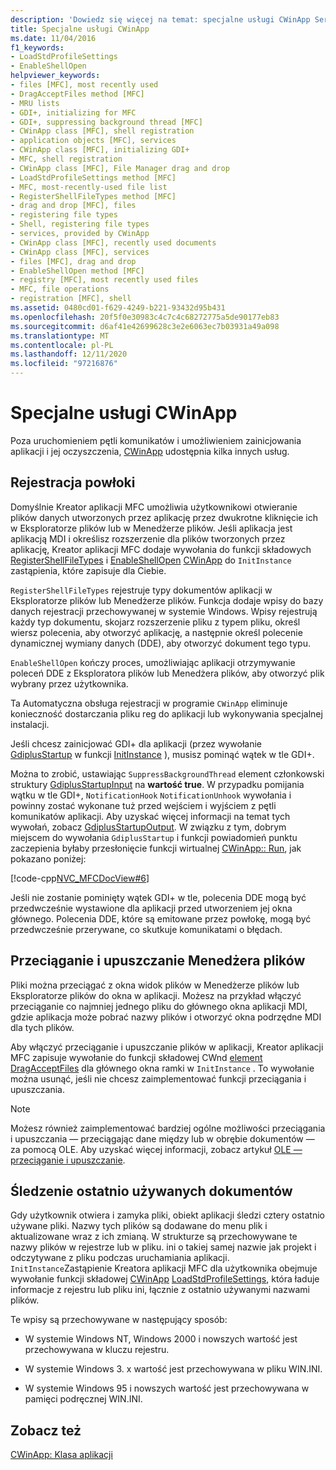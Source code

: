 ```yaml
---
description: 'Dowiedz się więcej na temat: specjalne usługi CWinApp Services'
title: Specjalne usługi CWinApp
ms.date: 11/04/2016
f1_keywords:
- LoadStdProfileSettings
- EnableShellOpen
helpviewer_keywords:
- files [MFC], most recently used
- DragAcceptFiles method [MFC]
- MRU lists
- GDI+, initializing for MFC
- GDI+, suppressing background thread [MFC]
- CWinApp class [MFC], shell registration
- application objects [MFC], services
- CWinApp class [MFC], initializing GDI+
- MFC, shell registration
- CWinApp class [MFC], File Manager drag and drop
- LoadStdProfileSettings method [MFC]
- MFC, most-recently-used file list
- RegisterShellFileTypes method [MFC]
- drag and drop [MFC], files
- registering file types
- Shell, registering file types
- services, provided by CWinApp
- CWinApp class [MFC], recently used documents
- CWinApp class [MFC], services
- files [MFC], drag and drop
- EnableShellOpen method [MFC]
- registry [MFC], most recently used files
- MFC, file operations
- registration [MFC], shell
ms.assetid: 0480cd01-f629-4249-b221-93432d95b431
ms.openlocfilehash: 20f5f0e30983c4c7c4c68272775a5de90177eb83
ms.sourcegitcommit: d6af41e42699628c3e2e6063ec7b03931a49a098
ms.translationtype: MT
ms.contentlocale: pl-PL
ms.lasthandoff: 12/11/2020
ms.locfileid: "97216876"
---
```

# <a name="special-cwinapp-services"></a>Specjalne usługi CWinApp

Poza uruchomieniem pętli komunikatów i umożliwieniem zainicjowania aplikacji i jej oczyszczenia, [CWinApp](../mfc/reference/cwinapp-class.md) udostępnia kilka innych usług.

## <a name="shell-registration"></a><a name="_core_shell_registration"></a> Rejestracja powłoki

Domyślnie Kreator aplikacji MFC umożliwia użytkownikowi otwieranie plików danych utworzonych przez aplikację przez dwukrotne kliknięcie ich w Eksploratorze plików lub w Menedżerze plików. Jeśli aplikacja jest aplikacją MDI i określisz rozszerzenie dla plików tworzonych przez aplikację, Kreator aplikacji MFC dodaje wywołania do funkcji składowych [RegisterShellFileTypes](../mfc/reference/cwinapp-class.md#registershellfiletypes) i [EnableShellOpen](../mfc/reference/cwinapp-class.md#enableshellopen) [CWinApp](../mfc/reference/cwinapp-class.md) do `InitInstance` zastąpienia, które zapisuje dla Ciebie.

`RegisterShellFileTypes` rejestruje typy dokumentów aplikacji w Eksploratorze plików lub Menedżerze plików. Funkcja dodaje wpisy do bazy danych rejestracji przechowywanej w systemie Windows. Wpisy rejestrują każdy typ dokumentu, skojarz rozszerzenie pliku z typem pliku, określ wiersz polecenia, aby otworzyć aplikację, a następnie określ polecenie dynamicznej wymiany danych (DDE), aby otworzyć dokument tego typu.

`EnableShellOpen` kończy proces, umożliwiając aplikacji otrzymywanie poleceń DDE z Eksploratora plików lub Menedżera plików, aby otworzyć plik wybrany przez użytkownika.

Ta Automatyczna obsługa rejestracji w programie `CWinApp` eliminuje konieczność dostarczania pliku reg do aplikacji lub wykonywania specjalnej instalacji.

Jeśli chcesz zainicjować GDI+ dla aplikacji (przez wywołanie [GdiplusStartup](/windows/win32/api/gdiplusinit/nf-gdiplusinit-gdiplusstartup) w funkcji [InitInstance](../mfc/reference/cwinapp-class.md#initinstance) ), musisz pominąć wątek w tle GDI+.

Można to zrobić, ustawiając `SuppressBackgroundThread` element członkowski struktury [GdiplusStartupInput](/windows/win32/api/gdiplusinit/ns-gdiplusinit-gdiplusstartupinput) na **wartość true**. W przypadku pomijania wątku w tle GDI+, `NotificationHook` `NotificationUnhook` wywołania i powinny zostać wykonane tuż przed wejściem i wyjściem z pętli komunikatów aplikacji. Aby uzyskać więcej informacji na temat tych wywołań, zobacz [GdiplusStartupOutput](/windows/win32/api/gdiplusinit/ns-gdiplusinit-gdiplusstartupoutput). W związku z tym, dobrym miejscem do wywołania `GdiplusStartup` i funkcji powiadomień punktu zaczepienia byłaby przesłonięcie funkcji wirtualnej [CWinApp:: Run](../mfc/reference/cwinapp-class.md#run), jak pokazano poniżej:

[!code-cpp[NVC_MFCDocView#6](../mfc/codesnippet/cpp/special-cwinapp-services_1.cpp)]

Jeśli nie zostanie pominięty wątek GDI+ w tle, polecenia DDE mogą być przedwcześnie wystawione dla aplikacji przed utworzeniem jej okna głównego. Polecenia DDE, które są emitowane przez powłokę, mogą być przedwcześnie przerywane, co skutkuje komunikatami o błędach.

## <a name="file-manager-drag-and-drop"></a><a name="_core_file_manager_drag_and_drop"></a> Przeciąganie i upuszczanie Menedżera plików

Pliki można przeciągać z okna widok plików w Menedżerze plików lub Eksploratorze plików do okna w aplikacji. Możesz na przykład włączyć przeciąganie co najmniej jednego pliku do głównego okna aplikacji MDI, gdzie aplikacja może pobrać nazwy plików i otworzyć okna podrzędne MDI dla tych plików.

Aby włączyć przeciąganie i upuszczanie plików w aplikacji, Kreator aplikacji MFC zapisuje wywołanie do funkcji [](../mfc/reference/cwnd-class.md) składowej CWnd [element DragAcceptFiles](../mfc/reference/cwnd-class.md#dragacceptfiles) dla głównego okna ramki w `InitInstance` . To wywołanie można usunąć, jeśli nie chcesz zaimplementować funkcji przeciągania i upuszczania.

> [!NOTE]
> Możesz również zaimplementować bardziej ogólne możliwości przeciągania i upuszczania — przeciągając dane między lub w obrębie dokumentów — za pomocą OLE. Aby uzyskać więcej informacji, zobacz artykuł [OLE — przeciąganie i upuszczanie](../mfc/drag-and-drop-ole.md).

## <a name="keeping-track-of-the-most-recently-used-documents"></a><a name="_core_keeping_track_of_the_most_recently_used_documents"></a> Śledzenie ostatnio używanych dokumentów

Gdy użytkownik otwiera i zamyka pliki, obiekt aplikacji śledzi cztery ostatnio używane pliki. Nazwy tych plików są dodawane do menu plik i aktualizowane wraz z ich zmianą. W strukturze są przechowywane te nazwy plików w rejestrze lub w pliku. ini o takiej samej nazwie jak projekt i odczytywane z pliku podczas uruchamiania aplikacji. `InitInstance`Zastąpienie Kreatora aplikacji MFC dla użytkownika obejmuje wywołanie funkcji składowej [CWinApp](../mfc/reference/cwinapp-class.md) [LoadStdProfileSettings](../mfc/reference/cwinapp-class.md#loadstdprofilesettings), która ładuje informacje z rejestru lub pliku ini, łącznie z ostatnio używanymi nazwami plików.

Te wpisy są przechowywane w następujący sposób:

- W systemie Windows NT, Windows 2000 i nowszych wartość jest przechowywana w kluczu rejestru.

- W systemie Windows 3. x wartość jest przechowywana w pliku WIN.INI.

- W systemie Windows 95 i nowszych wartość jest przechowywana w pamięci podręcznej WIN.INI.

## <a name="see-also"></a>Zobacz też

[CWinApp: Klasa aplikacji](../mfc/cwinapp-the-application-class.md)
